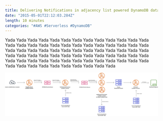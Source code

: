 ```yaml
---
title: Delivering Notifications in adjacency list powered DynamoDB database at scale
date: "2015-05-01T22:12:03.284Z"
length: 10 minutes
categories: "#AWS #Serverless #DynamoDB"
---
```


Yada Yada Yada Yada Yada Yada Yada Yada Yada Yada Yada Yada Yada Yada Yada Yada Yada Yada Yada Yada Yada Yada Yada Yada Yada Yada Yada Yada Yada Yada Yada Yada Yada Yada Yada Yada Yada Yada Yada Yada Yada Yada Yada Yada Yada Yada Yada Yada Yada Yada Yada Yada Yada Yada Yada Yada Yada Yada Yada Yada Yada Yada Yada Yada Yada Yada Yada Yada Yada Yada Yada Yada Yada Yada Yada 

![Notifications](./xhqnotifs.jpg)

